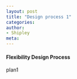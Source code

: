 ```yaml
---
layout: post
title: "Design process 1"
categories:
author:
- Shipley
meta:
---
```

#### Flexibility Design Process

plan1
